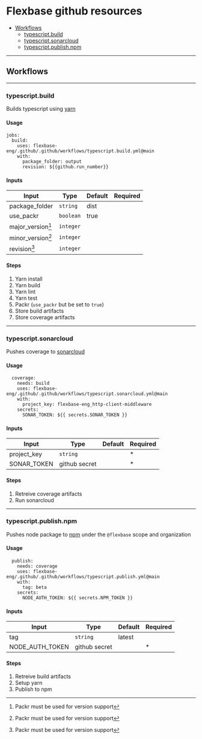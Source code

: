 # Flexbase github resources

* [Workflows](#workflows)
  * [typescript.build](#typescript.build)
  * [typescript.sonarcloud](#typescript.sonarcloud)
  * [typescript.publish.npm](#typescript.publish.npm)

---

## <a id="workflows"></a> Workflows

---

### <a id="typescript.build"></a> typescript.build

Builds typescript using [yarn](https://yarnpkg.com/)

#### Usage
```
jobs:
  build:
    uses: flexbase-eng/.github/.github/workflows/typescript.build.yml@main
    with:
      package_folder: output
      revision: ${{github.run_number}}
```

#### Inputs

Input | Type | Default | Required
--- | --- | --- | ---
package_folder | `string` | dist | 
use_packr | `boolean` | true | 
major_version[^1] | `integer` |  |
minor_version[^1]  | `integer` |  |
revision[^1]  | `integer` |  |

[^1]: Packr must be used for version support

#### Steps

1. Yarn install
2. Yarn build
3. Yarn lint
4. Yarn test
5. Packr (`use_packr` but be set to `true`)
6. Store build artifacts
7. Store coverage artifacts

---

### <a id="typescript.sonarcloud"></a> typescript.sonarcloud

Pushes coverage to [sonarcloud](https://sonarcloud.io/)

#### Usage
```
  coverage:
    needs: build
    uses: flexbase-eng/.github/.github/workflows/typescript.sonarcloud.yml@main
    with:
      project_key: flexbase-eng_http-client-middleware
    secrets:
      SONAR_TOKEN: ${{ secrets.SONAR_TOKEN }}
```

#### Inputs

Input | Type | Default | Required
--- | --- | --- | ---
project_key | `string` |  | *
SONAR_TOKEN | github secret |  | *

#### Steps

1. Retreive coverage artifacts
2. Run sonarcloud

---

### <a id="typescript.publish.npm"></a> typescript.publish.npm

Pushes node package to [npm](https://www.npmjs.com/) under the `@flexbase` scope and organization

#### Usage
```
  publish:
    needs: coverage
    uses: flexbase-eng/.github/.github/workflows/typescript.publish.yml@main
    with:
      tag: beta
    secrets:
      NODE_AUTH_TOKEN: ${{ secrets.NPM_TOKEN }} 
```

#### Inputs

Input | Type | Default | Required
--- | --- | --- | ---
tag | `string` | latest | 
NODE_AUTH_TOKEN | github secret |  | *

#### Steps

1. Retreive build artifacts
2. Setup yarn
3. Publish to npm
